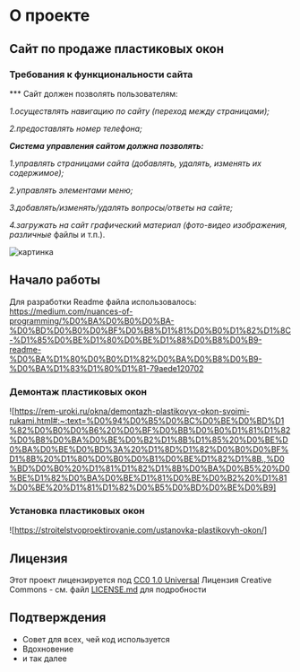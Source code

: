 # О проекте
## Сайт по продаже пластиковых окон
### Требования к функциональности сайта
*** Сайт должен позволять пользователям:

*1.осуществлять навигацию по сайту (переход между страницами);*

*2.предоставлять номер телефона;*

***Система управления сайтом должна позволять:***

*1.управлять страницами сайта (добавлять, удалять, изменять их содержимое);*

*2.управлять элементами меню;*

*3.добавлять/изменять/удалять вопросы/ответы на сайте;*

*4.загружать на сайт графический материал (фото-видео изображения, различные*
файлы и т.п.).

![картинка](https://sun9-23.userapi.com/impg/nmLjhE2NlRlxlFb0qLOUJ9G1QnzaaH6u8zKXKw/ykh_kAcEJFA.jpg?size=482x832&quality=96&sign=36cb3f9fcc497e173a3f5a3314c94777&type=album)

## Начало работы

Для разработки Readme файла использовалось:
https://medium.com/nuances-of-programming/%D0%BA%D0%B0%D0%BA-%D0%BD%D0%B0%D0%BF%D0%B8%D1%81%D0%B0%D1%82%D1%8C-%D1%85%D0%BE%D1%80%D0%BE%D1%88%D0%B8%D0%B9-readme-%D0%BA%D1%80%D0%B0%D1%82%D0%BA%D0%B8%D0%B9-%D0%BA%D1%83%D1%80%D1%81-79aede120702

### Демонтаж пластиковых окон
![https://rem-uroki.ru/okna/demontazh-plastikovyx-okon-svoimi-rukami.html#:~:text=%D0%94%D0%B5%D0%BC%D0%BE%D0%BD%D1%82%D0%B0%D0%B6%20%D0%BF%D0%BB%D0%B0%D1%81%D1%82%D0%B8%D0%BA%D0%BE%D0%B2%D1%8B%D1%85%20%D0%BE%D0%BA%D0%BE%D0%BD%3A%20%D1%8D%D1%82%D0%B0%D0%BF%D1%8B%20%D1%80%D0%B0%D0%B1%D0%BE%D1%82%D1%8B.,%D0%BD%D0%B0%20%D1%81%D1%82%D1%8B%D0%BA%D0%B5%20%D0%BE%D1%82%D0%BA%D0%BE%D1%81%D0%BE%D0%B2%20%D1%81%D0%BE%20%D1%81%D1%82%D0%B5%D0%BD%D0%BE%D0%B9]
### Установка пластиковых окон

![https://stroitelstvoproektirovanie.com/ustanovka-plastikovyh-okon/]

## Лицензия

Этот проект лицензируется под [CC0 1.0 Universal](LICENSE.md)
Лицензия Creative Commons - см. файл [LICENSE.md](LICENSE.md) для
подробности
## Подтверждения

  - Совет для всех, чей код используется
  - Вдохновение
  - и так далее
